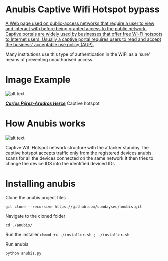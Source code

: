 # Anubis Captive Wifi Hotspot bypass

[A Web page used on public-access networks that require a user to view and interact with before being granted access to the public network. Captive portals are widely used by businesses that offer free Wi-Fi hotspots to Internet users. Usually a captive portal requires users to read and accept the business' acceptable use policy (AUP).](https://www.webopedia.com/TERM/C/captive_portal.html)

Many institutions use this type of authentication in the WIFI as a 'sure' means of preventing unauthorised access.


Image Example
==

![alt text](https://exekias.me/wp-content/uploads/2011/08/login.png)

[___Carlos Pérez-Aradros Herce___](https://exekias.me/2011/08/28/zentyal-new-feature-captive-portal/)  Captive hotspot


How Anubis works
==

![alt text](https://github.com/philemonsunday/anubis/blob/master/src/images/netflow.png?raw=true)

Captive Wifi Hotspot network structure with the attacker standby
The captive hotspot accepts traffic only from the registered devices
anubis scans for all the devices connected on the same network
It then tries to change the device IDS into the identified deviced IDs

Installing anubis
==

Clone the anubis project files

`git clone --recursive https://github.com/sundaysec/anubis.git`


Navigate to the cloned folder

`cd ./anubis/`

Run the installer
`chmod +x ./installer.sh ; ./installer.sh`

Run anubis

`python anubis.py`
